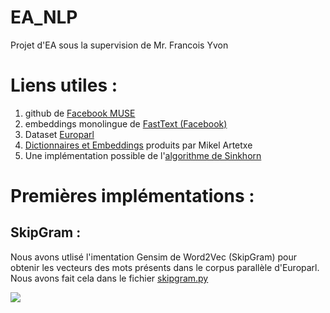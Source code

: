 # EA_NLP
Projet d'EA sous la supervision de Mr. Francois Yvon

# Liens utiles : 

1) github de [Facebook MUSE](https://github.com/facebookresearch/MUSE)
2) embeddings monolingue de [FastText (Facebook)](https://fasttext.cc/docs/en/pretrained-vectors.html)
3) Dataset [Europarl](http://www.statmt.org/europarl/)
4) [Dictionnaires et Embeddings](https://github.com/artetxem/vecmap/blob/master/get_data.sh) produits par Mikel Artetxe 
5) Une implémentation possible de l'[algorithme de Sinkhorn](https://github.com/gpeyre/SinkhornAutoDiff)


# Premières implémentations : 

## SkipGram : 

Nous avons utlisé l'imentation Gensim de Word2Vec (SkipGram) pour obtenir les vecteurs des mots présents dans le corpus parallèle d'Europarl. Nous avons fait cela dans le fichier [skipgram.py](https://github.com/DanBerrebbi/EA_NLP/blob/main/skipgram.py)


<img src="https://latex.codecogs.com/gif.latex?P(s | O_t )=\text { Probability of a sensor reading value when sleep onset is observed at a time bin } t " />


